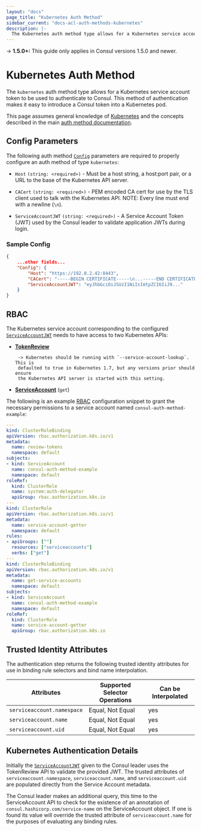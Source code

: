 ```yaml
---
layout: "docs"
page_title: "Kubernetes Auth Method"
sidebar_current: "docs-acl-auth-methods-kubernetes"
description: |-
  The Kubernetes auth method type allows for a Kubernetes service account token to be used to authenticate to Consul. This method of authentication makes it easy to introduce a Consul token into a Kubernetes pod.
---
```


-> **1.5.0+:**  This guide only applies in Consul versions 1.5.0 and newer.

# Kubernetes Auth Method

The `kubernetes` auth method type allows for a Kubernetes service account token
to be used to authenticate to Consul. This method of authentication makes it
easy to introduce a Consul token into a Kubernetes pod.

This page assumes general knowledge of [Kubernetes](https://kubernetes.io/) and
the concepts described in the main [auth method
documentation](/docs/acl/acl-auth-methods.html).

## Config Parameters

The following auth method [`Config`](/api/acl/auth-methods.html#config)
parameters are required to properly configure an auth method of type
`kubernetes`:

- `Host` `(string: <required>)` - Must be a host string, a host:port pair, or a
  URL to the base of the Kubernetes API server. 

- `CACert` `(string: <required>)` - PEM encoded CA cert for use by the TLS
  client used to talk with the Kubernetes API. NOTE: Every line must end with a
  newline (`\n`).

- `ServiceAccountJWT` `(string: <required>)` - A Service Account Token (JWT)
  used by the Consul leader to validate application JWTs during login. 

### Sample Config

```json
{
    ...other fields...
    "Config": {
        "Host": "https://192.0.2.42:8443",
        "CACert": "-----BEGIN CERTIFICATE-----\n...-----END CERTIFICATE-----\n",
        "ServiceAccountJWT": "eyJhbGciOiJSUzI1NiIsImtpZCI6IiJ9..."
    }
}
```

## RBAC

The Kubernetes service account corresponding to the configured
[`ServiceAccountJWT`](/docs/acl/auth-methods/kubernetes.html#serviceaccountjwt)
needs to have access to two Kubernetes APIs:

- [**TokenReview**](https://kubernetes.io/docs/reference/generated/kubernetes-api/v1.11/#create-tokenreview-v1-authentication-k8s-io)

       -> Kubernetes should be running with `--service-account-lookup`. This is
       defaulted to true in Kubernetes 1.7, but any versions prior should ensure
       the Kubernetes API server is started with this setting. 

- [**ServiceAccount**](https://kubernetes.io/docs/reference/generated/kubernetes-api/v1.11/#read-serviceaccount-v1-core)
  (`get`)

The following is an example
[RBAC](https://kubernetes.io/docs/reference/access-authn-authz/rbac/)
configuration snippet to grant the necessary permissions to a service account
named `consul-auth-method-example`:

```yaml
---
kind: ClusterRoleBinding
apiVersion: rbac.authorization.k8s.io/v1
metadata:
  name: review-tokens
  namespace: default
subjects:
- kind: ServiceAccount
  name: consul-auth-method-example
  namespace: default
roleRef:
  kind: ClusterRole
  name: system:auth-delegator
  apiGroup: rbac.authorization.k8s.io
---
kind: ClusterRole
apiVersion: rbac.authorization.k8s.io/v1
metadata:
  name: service-account-getter
  namespace: default
rules:
- apiGroups: [""]
  resources: ["serviceaccounts"]
  verbs: ["get"]
---
kind: ClusterRoleBinding
apiVersion: rbac.authorization.k8s.io/v1
metadata:
  name: get-service-accounts
  namespace: default
subjects:
- kind: ServiceAccount
  name: consul-auth-method-example
  namespace: default
roleRef:
  kind: ClusterRole
  name: service-account-getter
  apiGroup: rbac.authorization.k8s.io
```

## Trusted Identity Attributes

The authentication step returns the following trusted identity attributes for 
use in binding rule selectors and bind name interpolation.

| Attributes                 | Supported Selector Operations      | Can be Interpolated |
| -------------------------- | ---------------------------------- | ------------------- |
| `serviceaccount.namespace` | Equal, Not Equal                   | yes                 |
| `serviceaccount.name`      | Equal, Not Equal                   | yes                 |
| `serviceaccount.uid`       | Equal, Not Equal                   | yes                 |

## Kubernetes Authentication Details

Initially the
[`ServiceAccountJWT`](/docs/acl/auth-methods/kubernetes.html#serviceaccountjwt)
given to the Consul leader uses the TokenReview API to validate the provided
JWT. The trusted attributes of `serviceaccount.namespace`,
`serviceaccount.name`, and `serviceaccount.uid` are populated directly from the
Service Account metadata.

The Consul leader makes an additional query, this time to the ServiceAccount
API to check for the existence of an annotation of
`consul.hashicorp.com/service-name` on the ServiceAccount object. If one is
found its value will override the trusted attribute of `serviceaccount.name`
for the purposes of evaluating any binding rules.

